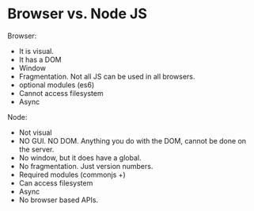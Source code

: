 # Browser vs. Node JS

Browser:
- It is visual.
- It has a DOM
- Window
- Fragmentation. Not all JS can be used in all browsers.
- optional modules (es6)
- Cannot access filesystem
- Async


Node:
- Not visual
- NO GUI. NO DOM. Anything you do with the DOM, cannot be done on the server.
- No window, but it does have a global.
- No fragmentation. Just version numbers.
- Required modules (commonjs +)
- Can access filesystem
- Async
- No browser based APIs.